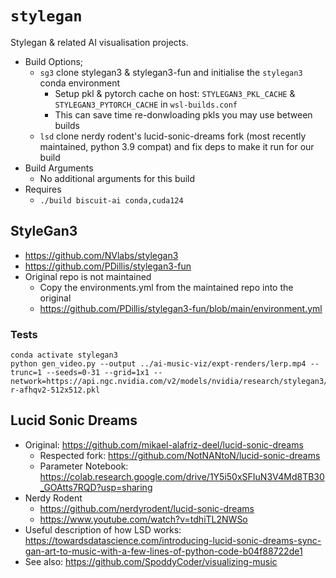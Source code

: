 # `stylegan`
Stylegan & related AI visualisation projects.

* Build Options;
  * `sg3` clone stylegan3 & stylegan3-fun and initialise the `stylegan3` conda environment 
    * Setup pkl & pytorch cache on host: `STYLEGAN3_PKL_CACHE` & `STYLEGAN3_PYTORCH_CACHE` in `wsl-builds.conf`
    * This can save time re-donwloading pkls you may use between builds
  * `lsd` clone nerdy rodent's lucid-sonic-dreams fork (most recently maintained, python 3.9 compat) and fix deps to make it run for our build
* Build Arguments
  * No additional arguments for this build
* Requires
  * `./build biscuit-ai conda,cuda124`


## StyleGan3
* https://github.com/NVlabs/stylegan3
* https://github.com/PDillis/stylegan3-fun
* Original repo is not maintained
  * Copy the environments.yml from the maintained repo into the original
  * https://github.com/PDillis/stylegan3-fun/blob/main/environment.yml

### Tests
```
conda activate stylegan3
python gen_video.py --output ../ai-music-viz/expt-renders/lerp.mp4 --trunc=1 --seeds=0-31 --grid=1x1 --network=https://api.ngc.nvidia.com/v2/models/nvidia/research/stylegan3/versions/1/files/stylegan3-r-afhqv2-512x512.pkl
```


## Lucid Sonic Dreams
* Original: https://github.com/mikael-alafriz-deel/lucid-sonic-dreams
  * Respected fork: https://github.com/NotNANtoN/lucid-sonic-dreams
  * Parameter Notebook: https://colab.research.google.com/drive/1Y5i50xSFIuN3V4Md8TB30_GOAtts7RQD?usp=sharing
* Nerdy Rodent
  * https://github.com/nerdyrodent/lucid-sonic-dreams
  * https://www.youtube.com/watch?v=tdhiTL2NWSo
* Useful description of how LSD works: https://towardsdatascience.com/introducing-lucid-sonic-dreams-sync-gan-art-to-music-with-a-few-lines-of-python-code-b04f88722de1
* See also: https://github.com/SpoddyCoder/visualizing-music
